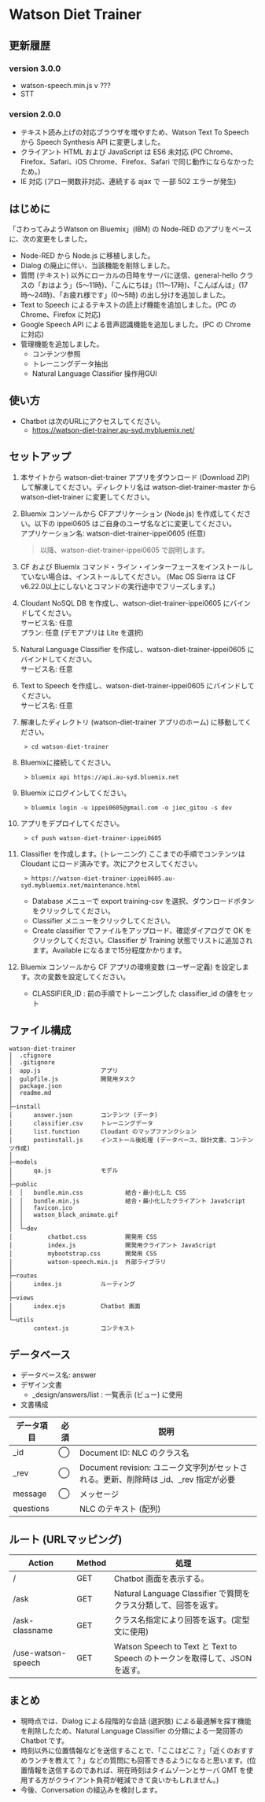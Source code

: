 # Watson Diet Trainer

## 更新履歴
### version 3.0.0
* watson-speech.min.js v ???
* STT


### version 2.0.0
* テキスト読み上げの対応ブラウザを増やすため、Watson Text To Speech から Speech Synthesis API に変更しました。
* クライアント HTML および JavaScript は ES6 未対応 (PC Chrome、Firefox、Safari、iOS Chrome、Firefox、Safari で同じ動作にならなかったため。)
* IE 対応 (アロー関数非対応、連続する ajax で 一部 502 エラーが発生)

## はじめに  
「さわってみようWatson on Bluemix」(IBM) の Node-RED のアプリをベースに、次の変更をしました。
* Node-RED から Node.js に移植しました。
* Dialog の廃止に伴い、当該機能を削除しました。
* 質問 (テキスト) 以外にローカルの日時をサーバに送信、general-hello クラスの「おはよう」(5〜11時)、「こんにちは」(11〜17時)、「こんばんは」(17時〜24時)、「お疲れ様です」(0〜5時) の出し分けを追加しました。
* Text to Speech によるテキストの読上げ機能を追加しました。(PC の Chrome、Firefox に対応)  
* Google Speech API による音声認識機能を追加しました。(PC の Chrome に対応)  
* 管理機能を追加しました。
    - コンテンツ参照
    - トレーニングデータ抽出
    - Natural Language Classifier 操作用GUI

## 使い方  
* Chatbot は次のURLにアクセスしてください。
  - https://watson-diet-trainer.au-syd.mybluemix.net/

## セットアップ
1. 本サイトから watson-diet-trainer アプリをダウンロード (Download ZIP) して解凍してください。ディレクトリ名は watson-diet-trainer-master から watson-diet-trainer に変更してください。

1. Bluemix コンソールから CFアプリケーション (Node.js) を作成してください。以下の ippei0605 はご自身のユーザ名などに変更してください。  
アプリケーション名: watson-diet-trainer-ippei0605 (任意)  

    > 以降、watson-diet-trainer-ippei0605 で説明します。

1. CF および Bluemix コマンド・ライン・インターフェースをインストールしていない場合は、インストールしてください。 (Mac OS Sierra は CF v6.22.0以上にしないとコマンドの実行途中でフリーズします。)

1. Cloudant NoSQL DB を作成し、watson-diet-trainer-ippei0605 にバインドしてください。  
サービス名: 任意  
プラン: 任意 (デモアプリは Lite を選択)  

1. Natural Language Classifier を作成し、watson-diet-trainer-ippei0605 にバインドしてください。  
サービス名: 任意  

1. Text to Speech を作成し、watson-diet-trainer-ippei0605 にバインドしてください。  
サービス名: 任意 

1. 解凍したディレクトリ (watson-diet-trainer アプリのホーム) に移動してください。

        > cd watson-diet-trainer

1. Bluemixに接続してください。

        > bluemix api https://api.au-syd.bluemix.net
    
1. Bluemix にログインしてください。

        > bluemix login -u ippei0605@gmail.com -o jiec_gitou -s dev

1. アプリをデプロイしてください。

        > cf push watson-diet-trainer-ippei0605
                
1. Classifier を作成します。(トレーニング) ここまでの手順でコンテンツは Cloudant にロード済みです。次にアクセスしてください。
        
        > https://watson-diet-trainer-ippei0605.au-syd.mybluemix.net/maintenance.html

    * Database メニューで export training-csv を選択、ダウンロードボタンをクリックしてください。
    * Classifier メニューをクリックしてください。
    * Create classifier でファイルをアップロード、確認ダイアログで OK をクリックしてください。Classifier が Training 状態でリストに追加されます。Available になるまで15分程度かかります。 

1. Bluemix コンソールから CF アプリの環境変数 (ユーザー定義) を設定します。次の変数を設定してください。
    * CLASSIFIER_ID : 前の手順でトレーニングした classifier_id の値をセット


## ファイル構成  
    watson-diet-trainer
    │  .cfignore
    │  .gitignore
    │  app.js                 アプリ
    |  gulpfile.js            開発用タスク
    │  package.json
    │  readme.md
    │
    ├─install
    │      answer.json        コンテンツ (データ)
    │      classifier.csv     トレーニングデータ 
    │      list.function      Cloudant のマップファンクション
    │      postinstall.js     インストール後処理 (データベース、設計文書、コンテンツ作成)
    │
    ├─models
    │      qa.js              モデル
    │
    ├─public
    │  │   bundle.min.css            結合・最小化した CSS
    │  │   bundle.min.js             結合・最小化したクライアント JavaScript
    │  │   favicon.ico
    │  │   watson_black_animate.gif
    │  │
    │  └─dev
    │          chatbot.css           開発用 CSS
    │          index.js              開発用クライアント JavaScript
    │          mybootstrap.css       開発用 CSS
    │          watson-speech.min.js  外部ライブラリ
    │      
    ├─routes
    │      index.js           ルーティング
    │      
    ├─views
    │      index.ejs          Chatbot 画面
    │      
    └─utils
           context.js         コンテキスト

## データベース  
- データベース名: answer
- デザイン文書
  - _design/answers/list : 一覧表示 (ビュー) に使用
- 文書構成  

|データ項目      |必須|説明        |
|--------------|---|-----------|
|_id           |◯ |Document ID: NLC のクラス名|
|_rev          |◯ |Document revision: ユニーク文字列がセットされる。更新、削除時は _id、_rev 指定が必要|
|message       |◯ |メッセージ|
|questions     |   |NLC のテキスト (配列)|

## ルート (URLマッピング)  
|Action|Method|処理|
|---|-----------|-----------|
|/|GET|Chatbot 画面を表示する。|
|/ask|GET|Natural Language Classifier で質問をクラス分類して、回答を返す。|
|/ask-classname|GET|クラス名指定により回答を返す。(定型文に使用)|
|/use-watson-speech|GET|Watson Speech to Text と Text to Speech のトークンを取得して、JSON を返す。|

## まとめ
* 現時点では、Dialog による段階的な会話 (選択肢) による最適解を探す機能を削除したため、Natural Language Classifier の分類による一発回答の Chatbot です。
* 時刻以外に位置情報などを送信することで、「ここはどこ？」「近くのおすすめランチを教えて？」などの質問にも回答できるようになると思います。(位置情報を送信するのであれば、現在時刻はタイムゾーンとサーバ GMT を使用する方がクライアント負荷が軽減できて良いかもしれません。)
* 今後、Conversation の組込みを検討します。
